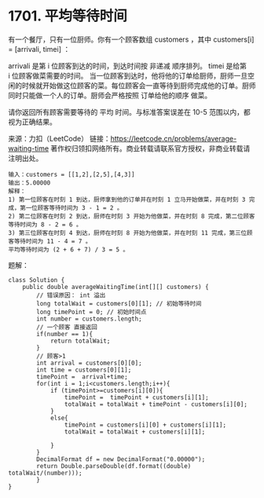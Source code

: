 # 1701. 平均等待时间
有一个餐厅，只有一位厨师。你有一个顾客数组 customers ，其中 customers[i] = [arrivali, timei] ：

arrivali 是第 i 位顾客到达的时间，到达时间按 非递减 顺序排列。
timei 是给第 i 位顾客做菜需要的时间。
当一位顾客到达时，他将他的订单给厨师，厨师一旦空闲的时候就开始做这位顾客的菜。每位顾客会一直等待到厨师完成他的订单。厨师同时只能做一个人的订单。厨师会严格按照 订单给他的顺序 做菜。

请你返回所有顾客需要等待的 平均 时间。与标准答案误差在 10-5 范围以内，都视为正确结果。

来源：力扣（LeetCode）
链接：https://leetcode.cn/problems/average-waiting-time
著作权归领扣网络所有。商业转载请联系官方授权，非商业转载请注明出处。

```
输入：customers = [[1,2],[2,5],[4,3]]
输出：5.00000
解释：
1) 第一位顾客在时刻 1 到达，厨师拿到他的订单并在时刻 1 立马开始做菜，并在时刻 3 完成，第一位顾客等待时间为 3 - 1 = 2 。
2) 第二位顾客在时刻 2 到达，厨师在时刻 3 开始为他做菜，并在时刻 8 完成，第二位顾客等待时间为 8 - 2 = 6 。
3) 第三位顾客在时刻 4 到达，厨师在时刻 8 开始为他做菜，并在时刻 11 完成，第三位顾客等待时间为 11 - 4 = 7 。
平均等待时间为 (2 + 6 + 7) / 3 = 5 。

```

题解：
```
class Solution {
    public double averageWaitingTime(int[][] customers) {
        // 错误原因： int 溢出
        long totalWait = customers[0][1]; // 初始等待时间
        long timePoint = 0; // 初始时间点
        int number = customers.length;
        // 一个顾客 直接返回
        if(number == 1){
            return totalWait;
        }
        // 顾客>1
        int arrival = customers[0][0];
        int time = customers[0][1];
        timePoint =  arrival+time;
        for(int i = 1;i<customers.length;i++){
            if (timePoint>=customers[i][0]){
                timePoint =  timePoint + customers[i][1];
                totalWait = totalWait + timePoint - customers[i][0];
            }
            else{
                timePoint = customers[i][0] + customers[i][1];
                totalWait = totalWait + customers[i][1];
            
            }
        }
        DecimalFormat df = new DecimalFormat("0.00000");
        return Double.parseDouble(df.format((double) totalWait/(number)));  
        }
}
```